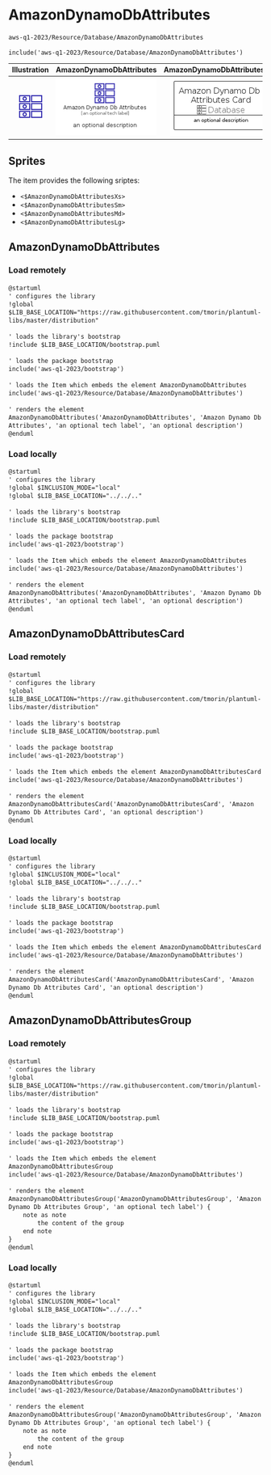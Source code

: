 # AmazonDynamoDbAttributes


```text
aws-q1-2023/Resource/Database/AmazonDynamoDbAttributes
```

```text
include('aws-q1-2023/Resource/Database/AmazonDynamoDbAttributes')
```



| Illustration | AmazonDynamoDbAttributes | AmazonDynamoDbAttributesCard | AmazonDynamoDbAttributesGroup |
| :---: | :---: | :---: | :---: |
| ![illustration for Illustration](../../../aws-q1-2023/Resource/Database/AmazonDynamoDbAttributes.png) | ![illustration for AmazonDynamoDbAttributes](../../../aws-q1-2023/Resource/Database/AmazonDynamoDbAttributes.Local.png) | ![illustration for AmazonDynamoDbAttributesCard](../../../aws-q1-2023/Resource/Database/AmazonDynamoDbAttributesCard.Local.png) | ![illustration for AmazonDynamoDbAttributesGroup](../../../aws-q1-2023/Resource/Database/AmazonDynamoDbAttributesGroup.Local.png) |



## Sprites
The item provides the following sriptes:

- `<$AmazonDynamoDbAttributesXs>`
- `<$AmazonDynamoDbAttributesSm>`
- `<$AmazonDynamoDbAttributesMd>`
- `<$AmazonDynamoDbAttributesLg>`





## AmazonDynamoDbAttributes

### Load remotely
```plantuml
@startuml
' configures the library
!global $LIB_BASE_LOCATION="https://raw.githubusercontent.com/tmorin/plantuml-libs/master/distribution"

' loads the library's bootstrap
!include $LIB_BASE_LOCATION/bootstrap.puml

' loads the package bootstrap
include('aws-q1-2023/bootstrap')

' loads the Item which embeds the element AmazonDynamoDbAttributes
include('aws-q1-2023/Resource/Database/AmazonDynamoDbAttributes')

' renders the element
AmazonDynamoDbAttributes('AmazonDynamoDbAttributes', 'Amazon Dynamo Db Attributes', 'an optional tech label', 'an optional description')
@enduml
```

### Load locally
```plantuml
@startuml
' configures the library
!global $INCLUSION_MODE="local"
!global $LIB_BASE_LOCATION="../../.."

' loads the library's bootstrap
!include $LIB_BASE_LOCATION/bootstrap.puml

' loads the package bootstrap
include('aws-q1-2023/bootstrap')

' loads the Item which embeds the element AmazonDynamoDbAttributes
include('aws-q1-2023/Resource/Database/AmazonDynamoDbAttributes')

' renders the element
AmazonDynamoDbAttributes('AmazonDynamoDbAttributes', 'Amazon Dynamo Db Attributes', 'an optional tech label', 'an optional description')
@enduml
```

## AmazonDynamoDbAttributesCard

### Load remotely
```plantuml
@startuml
' configures the library
!global $LIB_BASE_LOCATION="https://raw.githubusercontent.com/tmorin/plantuml-libs/master/distribution"

' loads the library's bootstrap
!include $LIB_BASE_LOCATION/bootstrap.puml

' loads the package bootstrap
include('aws-q1-2023/bootstrap')

' loads the Item which embeds the element AmazonDynamoDbAttributesCard
include('aws-q1-2023/Resource/Database/AmazonDynamoDbAttributes')

' renders the element
AmazonDynamoDbAttributesCard('AmazonDynamoDbAttributesCard', 'Amazon Dynamo Db Attributes Card', 'an optional description')
@enduml
```

### Load locally
```plantuml
@startuml
' configures the library
!global $INCLUSION_MODE="local"
!global $LIB_BASE_LOCATION="../../.."

' loads the library's bootstrap
!include $LIB_BASE_LOCATION/bootstrap.puml

' loads the package bootstrap
include('aws-q1-2023/bootstrap')

' loads the Item which embeds the element AmazonDynamoDbAttributesCard
include('aws-q1-2023/Resource/Database/AmazonDynamoDbAttributes')

' renders the element
AmazonDynamoDbAttributesCard('AmazonDynamoDbAttributesCard', 'Amazon Dynamo Db Attributes Card', 'an optional description')
@enduml
```

## AmazonDynamoDbAttributesGroup

### Load remotely
```plantuml
@startuml
' configures the library
!global $LIB_BASE_LOCATION="https://raw.githubusercontent.com/tmorin/plantuml-libs/master/distribution"

' loads the library's bootstrap
!include $LIB_BASE_LOCATION/bootstrap.puml

' loads the package bootstrap
include('aws-q1-2023/bootstrap')

' loads the Item which embeds the element AmazonDynamoDbAttributesGroup
include('aws-q1-2023/Resource/Database/AmazonDynamoDbAttributes')

' renders the element
AmazonDynamoDbAttributesGroup('AmazonDynamoDbAttributesGroup', 'Amazon Dynamo Db Attributes Group', 'an optional tech label') {
    note as note
        the content of the group
    end note
}
@enduml
```

### Load locally
```plantuml
@startuml
' configures the library
!global $INCLUSION_MODE="local"
!global $LIB_BASE_LOCATION="../../.."

' loads the library's bootstrap
!include $LIB_BASE_LOCATION/bootstrap.puml

' loads the package bootstrap
include('aws-q1-2023/bootstrap')

' loads the Item which embeds the element AmazonDynamoDbAttributesGroup
include('aws-q1-2023/Resource/Database/AmazonDynamoDbAttributes')

' renders the element
AmazonDynamoDbAttributesGroup('AmazonDynamoDbAttributesGroup', 'Amazon Dynamo Db Attributes Group', 'an optional tech label') {
    note as note
        the content of the group
    end note
}
@enduml
```

